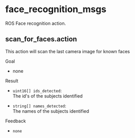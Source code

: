 # face_recognition_msgs

ROS Face recognition action.
 
## scan_for_faces.action

This action will scan the last camera image for known faces

Goal
* none

Result  
* `uint16[] ids_detected`:  
  The id's of the subjects identified
  
* `string[] names_detected`:  
  The names of the subjects identified
  
Feedback  
* `none`
